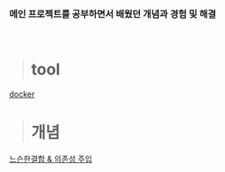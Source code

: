 ### 메인 프로젝트를 공부하면서 배웠던 개념과 경험 및 해결

<br>

> # tool
[docker](./docker/docker.md)

> # 개념
[느슨한결합 & 의존성 주입](./%EA%B0%9C%EB%85%90/%EB%8A%90%EC%8A%A8%ED%95%9C%EA%B2%B0%ED%95%A9%20%26%20%EC%9D%98%EC%A1%B4%EC%84%B1%EC%A3%BC%EC%9E%85.md)
